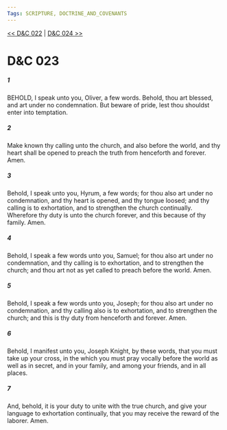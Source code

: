 ```yaml
---
Tags: SCRIPTURE, DOCTRINE_AND_COVENANTS
---
```


[<< D&C 022](DOCTRINE_AND_COVENANTS/D&C_022.md) | [D&C 024 >>](DOCTRINE_AND_COVENANTS/D&C_024.md)

# D&C 023

##### 1

BEHOLD, I speak unto you, Oliver, a few words. Behold, thou art blessed, and art under no condemnation. But beware of pride, lest thou shouldst enter into temptation.

##### 2

Make known thy calling unto the church, and also before the world, and thy heart shall be opened to preach the truth from henceforth and forever. Amen.

##### 3

Behold, I speak unto you, Hyrum, a few words; for thou also art under no condemnation, and thy heart is opened, and thy tongue loosed; and thy calling is to exhortation, and to strengthen the church continually. Wherefore thy duty is unto the church forever, and this because of thy family. Amen.

##### 4

Behold, I speak a few words unto you, Samuel; for thou also art under no condemnation, and thy calling is to exhortation, and to strengthen the church; and thou art not as yet called to preach before the world. Amen.

##### 5

Behold, I speak a few words unto you, Joseph; for thou also art under no condemnation, and thy calling also is to exhortation, and to strengthen the church; and this is thy duty from henceforth and forever. Amen.

##### 6

Behold, I manifest unto you, Joseph Knight, by these words, that you must take up your cross, in the which you must pray vocally before the world as well as in secret, and in your family, and among your friends, and in all places.

##### 7

And, behold, it is your duty to unite with the true church, and give your language to exhortation continually, that you may receive the reward of the laborer. Amen.
